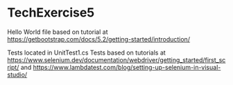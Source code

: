 # TechExercise5
Hello World file based on tutorial at https://getbootstrap.com/docs/5.2/getting-started/introduction/

Tests located in UnitTest1.cs
Tests based on tutorials at https://www.selenium.dev/documentation/webdriver/getting_started/first_script/ and https://www.lambdatest.com/blog/setting-up-selenium-in-visual-studio/
